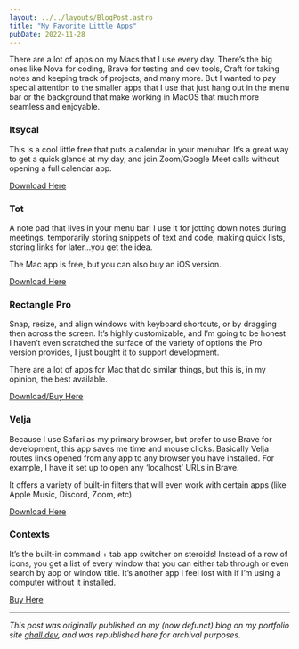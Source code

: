 ```yaml
---
layout: ../../layouts/BlogPost.astro
title: "My Favorite Little Apps"
pubDate: 2022-11-28
---
```


There are a lot of apps on my Macs that I use every day. There’s the big ones like Nova for coding, Brave for testing and dev tools, Craft for taking notes and keeping track of projects, and many more. But I wanted to pay special attention to the smaller apps that I use that just hang out in the menu bar or the background that make working in MacOS that much more seamless and enjoyable.

### Itsycal

This is a cool little free that puts a calendar in your menubar. It’s a great way to get a quick glance at my day, and join Zoom/Google Meet calls without opening a full calendar app.

[Download Here](https://www.mowglii.com/itsycal/)

### Tot

A note pad that lives in your menu bar! I use it for jotting down notes during meetings, temporarily storing snippets of text and code, making quick lists, storing links for later…you get the idea.

The Mac app is free, but you can also buy an iOS version.

[Download Here](https://apps.apple.com/us/app/tot/id1491071483?mt=12)

### Rectangle Pro

Snap, resize, and align windows with keyboard shortcuts, or by dragging then across the screen. It’s highly customizable, and I’m going to be honest I haven’t even scratched the surface of the variety of options the Pro version provides, I just bought it to support development.

There are a lot of apps for Mac that do similar things, but this is, in my opinion, the best available.

[Download/Buy Here](https://rectangleapp.com/)

### Velja

Because I use Safari as my primary browser, but prefer to use Brave for development, this app saves me time and mouse clicks. Basically Velja routes links opened from any app to any browser you have installed. For example, I have it set up to open any ‘localhost’ URLs in Brave.

It offers a variety of built-in filters that will even work with certain apps (like Apple Music, Discord, Zoom, etc).

[Download Here](https://apps.apple.com/us/app/velja/id1607635845?mt=12)

### Contexts

It’s the built-in command + tab app switcher on steroids! Instead of a row of icons, you get a list of every window that you can either tab through or even search by app or window title. It’s another app I feel lost with if I’m using a computer without it installed.

[Buy Here](https://contexts.co/)

---

_This post was originally published on my (now defunct) blog on my portfolio site [ghall.dev](https://ghall.dev), and was republished here for archival purposes._
